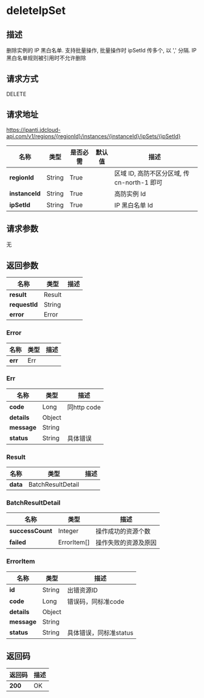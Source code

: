 # deleteIpSet


## 描述
删除实例的 IP 黑白名单. 支持批量操作, 批量操作时 ipSetId 传多个, 以 ',' 分隔. IP 黑白名单规则被引用时不允许删除

## 请求方式
DELETE

## 请求地址
https://ipanti.jdcloud-api.com/v1/regions/{regionId}/instances/{instanceId}/ipSets/{ipSetId}

|名称|类型|是否必需|默认值|描述|
|---|---|---|---|---|
|**regionId**|String|True| |区域 ID, 高防不区分区域, 传 cn-north-1 即可|
|**instanceId**|String|True| |高防实例 Id|
|**ipSetId**|String|True| |IP 黑白名单 Id|

## 请求参数
无


## 返回参数
|名称|类型|描述|
|---|---|---|
|**result**|Result| |
|**requestId**|String| |
|**error**|Error| |

### Error
|名称|类型|描述|
|---|---|---|
|**err**|Err| |
### Err
|名称|类型|描述|
|---|---|---|
|**code**|Long|同http code|
|**details**|Object| |
|**message**|String| |
|**status**|String|具体错误|
### Result
|名称|类型|描述|
|---|---|---|
|**data**|BatchResultDetail| |
### BatchResultDetail
|名称|类型|描述|
|---|---|---|
|**successCount**|Integer|操作成功的资源个数|
|**failed**|ErrorItem[]|操作失败的资源及原因|
### ErrorItem
|名称|类型|描述|
|---|---|---|
|**id**|String|出错资源ID|
|**code**|Long|错误码，同标准code|
|**details**|Object| |
|**message**|String| |
|**status**|String|具体错误，同标准status|

## 返回码
|返回码|描述|
|---|---|
|**200**|OK|
